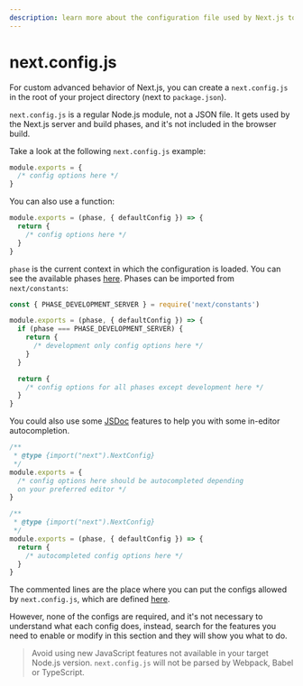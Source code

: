 ```yaml
---
description: learn more about the configuration file used by Next.js to handle your application.
---
```


# next.config.js

For custom advanced behavior of Next.js, you can create a `next.config.js` in the root of your project directory (next to `package.json`).

`next.config.js` is a regular Node.js module, not a JSON file. It gets used by the Next.js server and build phases, and it's not included in the browser build.

Take a look at the following `next.config.js` example:

```js
module.exports = {
  /* config options here */
}
```

You can also use a function:

```js
module.exports = (phase, { defaultConfig }) => {
  return {
    /* config options here */
  }
}
```

`phase` is the current context in which the configuration is loaded. You can see the available phases [here](https://github.com/vercel/next.js/blob/canary/packages/next/next-server/lib/constants.ts#L1-L4). Phases can be imported from `next/constants`:

```js
const { PHASE_DEVELOPMENT_SERVER } = require('next/constants')

module.exports = (phase, { defaultConfig }) => {
  if (phase === PHASE_DEVELOPMENT_SERVER) {
    return {
      /* development only config options here */
    }
  }

  return {
    /* config options for all phases except development here */
  }
}
```

You could also use some [JSDoc](https://jsdoc.app/) features to help you with some in-editor autocompletion.

```js
/**
 * @type {import("next").NextConfig}
 */
module.exports = {
  /* config options here should be autocompleted depending
  on your preferred editor */
}
```

```js
/**
 * @type {import("next").NextConfig}
 */
module.exports = (phase, { defaultConfig }) => {
  return {
    /* autocompleted config options here */
  }
}
```

The commented lines are the place where you can put the configs allowed by `next.config.js`, which are defined [here](https://github.com/vercel/next.js/blob/canary/packages/next/next-server/server/config.ts#L12-L63).

However, none of the configs are required, and it's not necessary to understand what each config does, instead, search for the features you need to enable or modify in this section and they will show you what to do.

> Avoid using new JavaScript features not available in your target Node.js version. `next.config.js` will not be parsed by Webpack, Babel or TypeScript.
